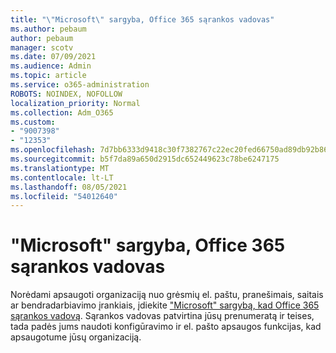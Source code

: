```yaml
---
title: "\"Microsoft\" sargyba, Office 365 sąrankos vadovas"
ms.author: pebaum
author: pebaum
manager: scotv
ms.date: 07/09/2021
ms.audience: Admin
ms.topic: article
ms.service: o365-administration
ROBOTS: NOINDEX, NOFOLLOW
localization_priority: Normal
ms.collection: Adm_O365
ms.custom:
- "9007398"
- "12353"
ms.openlocfilehash: 7d7bb6333d9418c30f7382767c22ec20fed66750ad89db92b86a6981bf55487d
ms.sourcegitcommit: b5f7da89a650d2915dc652449623c78be6247175
ms.translationtype: MT
ms.contentlocale: lt-LT
ms.lasthandoff: 08/05/2021
ms.locfileid: "54012640"
---
```

# <a name="microsoft-defender-for-office-365-setup-guide"></a>"Microsoft" sargyba, Office 365 sąrankos vadovas

Norėdami apsaugoti organizaciją nuo grėsmių el. paštu, pranešimais, saitais ar bendradarbiavimo įrankiais, įdiekite ["Microsoft" sargybą, kad Office 365 sąrankos vadovą](https://admin.microsoft.com/adminportal/home#/modernonboarding/office365advancedthreatprotectionadvisor). Sąrankos vadovas patvirtina jūsų prenumeratą ir teises, tada padės jums naudoti konfigūravimo ir el. pašto apsaugos funkcijas, kad apsaugotume jūsų organizaciją.